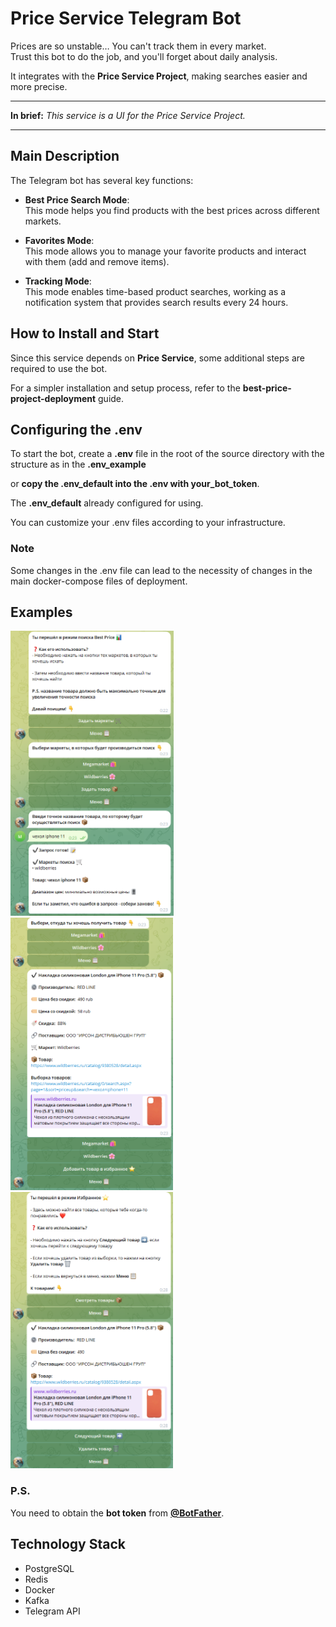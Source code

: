 # Price Service Telegram Bot

Prices are so unstable… You can't track them in every market.  
Trust this bot to do the job, and you'll forget about daily analysis.  

It integrates with the **Price Service Project**, making searches easier and more precise.  

---

**In brief:** *This service is a UI for the Price Service Project.*  

---

## Main Description  

The Telegram bot has several key functions:  

- **Best Price Search Mode**:  
  This mode helps you find products with the best prices across different markets.  

- **Favorites Mode**:  
  This mode allows you to manage your favorite products and interact with them (add and remove items).  

- **Tracking Mode**:  
  This mode enables time-based product searches, working as a notification system that provides search results every 24 hours.  

## How to Install and Start  

Since this service depends on **Price Service**, some additional steps are required to use the bot.  

For a simpler installation and setup process, refer to the **best-price-project-deployment** guide.  

## Configuring the .env

To start the bot, create a **.env** file in the root of the source directory with the structure as in the **.env_example** 

or **copy the .env_default into the .env with your_bot_token**.

The **.env_default** already configured for using.

You can customize your .env files according to your infrastructure.

### Note
Some changes in the .env file can lead to the necessity of changes in the main docker-compose files of deployment.

## Examples  

![Creating the query in the best price mode](https://github.com/MaKcm14/price-service-tg-bot/blob/develop/docs/best-price-1.png) ![Getting the products](https://github.com/MaKcm14/price-service-tg-bot/blob/develop/docs/best-price-2.png) ![Getting the favorite products](https://github.com/MaKcm14/price-service-tg-bot/blob/develop/docs/favrorites-1.png)

### P.S.  

You need to obtain the **bot token** from [**@BotFather**](https://t.me/BotFather).  

## Technology Stack  

- PostgreSQL  
- Redis  
- Docker  
- Kafka
- Telegram API  
